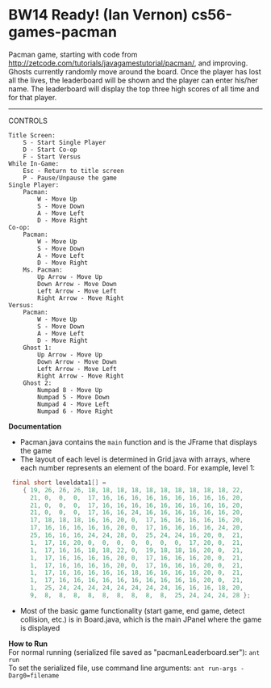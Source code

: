 BW14 Ready! (Ian Vernon)
cs56-games-pacman
=================

Pacman game, starting with code from http://zetcode.com/tutorials/javagamestutorial/pacman/, and improving. Ghosts currently randomly move around the board. Once the player has lost all the lives, the leaderboard will be shown and the player can enter his/her name. The leaderboard will display the top three high scores of all time and for that player.

_____________________
CONTROLS

	Title Screen:
		S - Start Single Player
		D - Start Co-op
		F - Start Versus
	While In-Game:
		Esc - Return to title screen
		P - Pause/Unpause the game
	Single Player:
		Pacman:
			W - Move Up
			S - Move Down
			A - Move Left
			D - Move Right
	Co-op:
		Pacman:
			W - Move Up
			S - Move Down
			A - Move Left
			D - Move Right
		Ms. Pacman:
			Up Arrow - Move Up
			Down Arrow - Move Down
			Left Arrow - Move Left
			Right Arrow - Move Right
	Versus:
		Pacman:
			W - Move Up
			S - Move Down
			A - Move Left
			D - Move Right
		Ghost 1:
			Up Arrow - Move Up
			Down Arrow - Move Down
			Left Arrow - Move Left
			Right Arrow - Move Right
		Ghost 2:
			Numpad 8 - Move Up
			Numpad 5 - Move Down
			Numpad 4 - Move Left
			Numpad 6 - Move Right
			
**Documentation**
* Pacman.java contains the `main` function and is the JFrame that displays the game
* The layout of each level is determined in Grid.java with arrays, where each number represents an element of the board. For example, level 1:
```java
 final short leveldata1[] =
    { 19, 26, 26, 26, 18, 18, 18, 18, 18, 18, 18, 18, 18, 18, 22,
      21, 0,  0,  0,  17, 16, 16, 16, 16, 16, 16, 16, 16, 16, 20,
      21, 0,  0,  0,  17, 16, 16, 16, 16, 16, 16, 16, 16, 16, 20, 
      21, 0,  0,  0,  17, 16, 16, 24, 16, 16, 16, 16, 16, 16, 20, 
      17, 18, 18, 18, 16, 16, 20, 0,  17, 16, 16, 16, 16, 16, 20,
      17, 16, 16, 16, 16, 16, 20, 0,  17, 16, 16, 16, 16, 24, 20, 
      25, 16, 16, 16, 24, 24, 28, 0,  25, 24, 24, 16, 20, 0,  21, 
      1,  17, 16, 20, 0,  0,  0,  0,  0,  0,  0,  17, 20, 0,  21,
      1,  17, 16, 16, 18, 18, 22, 0,  19, 18, 18, 16, 20, 0,  21,
      1,  17, 16, 16, 16, 16, 20, 0,  17, 16, 16, 16, 20, 0,  21, 
      1,  17, 16, 16, 16, 16, 20, 0,  17, 16, 16, 16, 20, 0,  21,
      1,  17, 16, 16, 16, 16, 16, 18, 16, 16, 16, 16, 20, 0,  21,
      1,  17, 16, 16, 16, 16, 16, 16, 16, 16, 16, 16, 20, 0,  21,
      1,  25, 24, 24, 24, 24, 24, 24, 24, 24, 16, 16, 16, 18, 20,
      9,  8,  8,  8,  8,  8,  8,  8,  8,  8,  25, 24, 24, 24, 28 };
```
* Most of the basic game functionality (start game, end game, detect collision, etc.) is in Board.java, which is the main JPanel where the game is displayed

			
**How to Run**<br>
For normal running (serialized file saved as "pacmanLeaderboard.ser"): `ant run`<br>
To set the serialized file, use command line arguments: `ant run-args -Darg0=filename`
